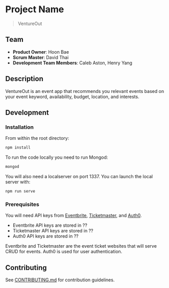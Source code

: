 # Project Name

> VentureOut

## Team

  - __Product Owner__: Hoon Bae
  - __Scrum Master__: David Thai
  - __Development Team Members__: Caleb Aston, Henry Yang

## Description
VentureOut is an event app that recommends you relevant events based on your event keyword, availability, budget, location, and interests.

## Development

### Installation

From within the root directory:

```sh
npm install
```

To run the code locally you need to run Mongod:

 ```sh
mongod
```

You will also need a localserver on port 1337. You can launch the local server with:

```sh
npm run serve
```

### Prerequisites
You will need API keys from [Eventbrite](http://developer.eventbrite.com/), [Ticketmaster](http://developer.ticketmaster.com/), and [Auth0](https://auth0.com/).

- Eventbrite API keys are stored in ??
- Ticketmaster API keys are stored in ??
- Auth0 API keys are stored in ??

Eventbrite and Ticketmaster are the event ticket websites that will serve CRUD for events.
Auth0 is used for user authentication.


## Contributing

See [CONTRIBUTING.md](CONTRIBUTING.md) for contribution guidelines.
